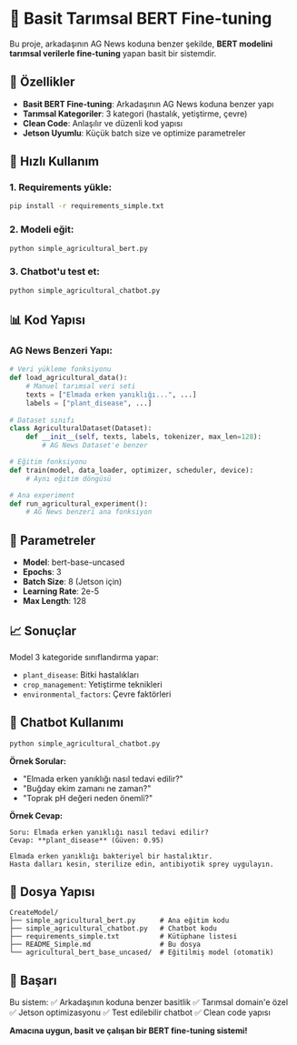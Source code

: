 # 🌾 Basit Tarımsal BERT Fine-tuning

Bu proje, arkadaşının AG News koduna benzer şekilde, **BERT modelini tarımsal verilerle fine-tuning** yapan basit bir sistemdir.

## 🎯 Özellikler

- **Basit BERT Fine-tuning**: Arkadaşının AG News koduna benzer yapı
- **Tarımsal Kategoriler**: 3 kategori (hastalık, yetiştirme, çevre)
- **Clean Code**: Anlaşılır ve düzenli kod yapısı
- **Jetson Uyumlu**: Küçük batch size ve optimize parametreler

## 🚀 Hızlı Kullanım

### 1. Requirements yükle:
```bash
pip install -r requirements_simple.txt
```

### 2. Modeli eğit:
```bash
python simple_agricultural_bert.py
```

### 3. Chatbot'u test et:
```bash
python simple_agricultural_chatbot.py
```

## 📊 Kod Yapısı

### AG News Benzeri Yapı:
```python
# Veri yükleme fonksiyonu
def load_agricultural_data():
    # Manuel tarımsal veri seti
    texts = ["Elmada erken yanıklığı...", ...]
    labels = ["plant_disease", ...]
    
# Dataset sınıfı
class AgriculturalDataset(Dataset):
    def __init__(self, texts, labels, tokenizer, max_len=128):
        # AG News Dataset'e benzer

# Eğitim fonksiyonu  
def train(model, data_loader, optimizer, scheduler, device):
    # Aynı eğitim döngüsü

# Ana experiment
def run_agricultural_experiment():
    # AG News benzeri ana fonksiyon
```

## 🔧 Parametreler

- **Model**: bert-base-uncased
- **Epochs**: 3 
- **Batch Size**: 8 (Jetson için)
- **Learning Rate**: 2e-5
- **Max Length**: 128

## 📈 Sonuçlar

Model 3 kategoride sınıflandırma yapar:
- `plant_disease`: Bitki hastalıkları
- `crop_management`: Yetiştirme teknikleri  
- `environmental_factors`: Çevre faktörleri

## 💬 Chatbot Kullanımı

```bash
python simple_agricultural_chatbot.py
```

**Örnek Sorular:**
- "Elmada erken yanıklığı nasıl tedavi edilir?"
- "Buğday ekim zamanı ne zaman?"
- "Toprak pH değeri neden önemli?"

**Örnek Cevap:**
```
Soru: Elmada erken yanıklığı nasıl tedavi edilir?
Cevap: **plant_disease** (Güven: 0.95)

Elmada erken yanıklığı bakteriyel bir hastalıktır. 
Hasta dalları kesin, sterilize edin, antibiyotik sprey uygulayın.
```

## 📁 Dosya Yapısı

```
CreateModel/
├── simple_agricultural_bert.py      # Ana eğitim kodu
├── simple_agricultural_chatbot.py   # Chatbot kodu
├── requirements_simple.txt          # Kütüphane listesi
├── README_Simple.md                 # Bu dosya
└── agricultural_bert_base_uncased/  # Eğitilmiş model (otomatik)
```

## 🎉 Başarı

Bu sistem:
✅ Arkadaşının koduna benzer basitlik
✅ Tarımsal domain'e özel
✅ Jetson optimizasyonu
✅ Test edilebilir chatbot
✅ Clean code yapısı

**Amacına uygun, basit ve çalışan bir BERT fine-tuning sistemi!** 